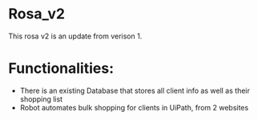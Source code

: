 # Rosa_v2

This rosa v2 is an update from verison 1.

# Functionalities:
  - There is an existing Database that stores all client info as well as their shopping list
  - Robot automates bulk shopping for clients in UiPath, from 2 websites

